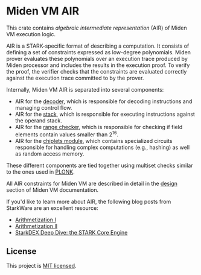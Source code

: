 # Miden VM AIR
This crate contains *algebraic intermediate representation* (AIR) of Miden VM execution logic.

AIR is a STARK-specific format of describing a computation. It consists of defining a set of constraints expressed as low-degree polynomials. Miden prover evaluates these polynomials over an execution trace produced by Miden processor and includes the results in the execution proof. To verify the proof, the verifier checks that the constraints are evaluated correctly against the execution trace committed to by the prover.

Internally, Miden VM AIR is separated into several components:
* AIR for the [decoder](https://0xMiden.github.io/miden-vm/design/decoder/main.html), which is responsible for decoding instructions and managing control flow.
* AIR for the [stack](https://0xMiden.github.io/miden-vm/design/stack/main.html), which is responsible for executing instructions against the operand stack.
* AIR for the [range checker](https://0xMiden.github.io/miden-vm/design/range.html), which is responsible for checking if field elements contain values smaller than $2^{16}$.
* AIR for the [chiplets module](https://0xMiden.github.io/miden-vm/design/chiplets/main.html), which contains specialized circuits responsible for handling complex computations (e.g., hashing) as well as random access memory.

These different components are tied together using multiset checks similar to the ones used in [PLONK](https://hackmd.io/@relgabizon/ByFgSDA7D).

All AIR constraints for Miden VM are described in detail in the [design](https://0xMiden.github.io/miden-vm/design/main.html) section of Miden VM documentation.

If you'd like to learn more about AIR, the following blog posts from StarkWare are an excellent resource:

* [Arithmetization I](https://medium.com/starkware/arithmetization-i-15c046390862)
* [Arithmetization II](https://medium.com/starkware/arithmetization-ii-403c3b3f4355)
* [StarkDEX Deep Dive: the STARK Core Engine](https://medium.com/starkware/starkdex-deep-dive-the-stark-core-engine-497942d0f0ab)

## License
This project is [MIT licensed](../LICENSE).
